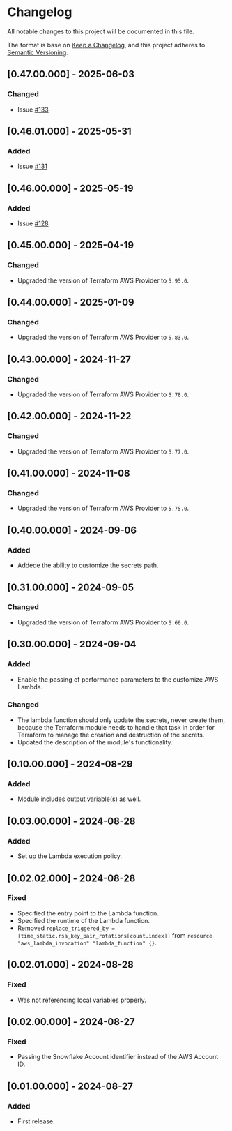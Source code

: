 # Changelog
All notable changes to this project will be documented in this file.

The format is base on [Keep a Changelog](https://keepachangelog.com/en/1.1.0/), and this project adheres to [Semantic Versioning](https://semver.org/spec/v2.0.0.html).


## [0.47.00.000] - 2025-06-03
### Changed
- Issue [#133](https://github.com/j3-signalroom/iac-snowflake-user-rsa_key_pairs_rotation-tf_module/issues/133)

## [0.46.01.000] - 2025-05-31
### Added
- Issue [#131](https://github.com/j3-signalroom/iac-snowflake-user-rsa_key_pairs_rotation-tf_module/issues/131)

## [0.46.00.000] - 2025-05-19
### Added
- Issue [#128](https://github.com/j3-signalroom/iac-snowflake-user-rsa_key_pairs_rotation-tf_module/issues/128)

## [0.45.00.000] - 2025-04-19
### Changed
- Upgraded the version of Terraform AWS Provider to `5.95.0`.

## [0.44.00.000] - 2025-01-09
### Changed
- Upgraded the version of Terraform AWS Provider to `5.83.0`.

## [0.43.00.000] - 2024-11-27
### Changed
- Upgraded the version of Terraform AWS Provider to `5.78.0`.

## [0.42.00.000] - 2024-11-22
### Changed
- Upgraded the version of Terraform AWS Provider to `5.77.0`.

## [0.41.00.000] - 2024-11-08
### Changed
- Upgraded the version of Terraform AWS Provider to `5.75.0`.

## [0.40.00.000] - 2024-09-06
### Added
- Addede the ability to customize the secrets path.

## [0.31.00.000] - 2024-09-05
### Changed
- Upgraded the version of Terraform AWS Provider to `5.66.0`.

## [0.30.00.000] - 2024-09-04
### Added
- Enable the passing of performance parameters to the customize AWS Lambda.

### Changed
- The lambda function should only update the secrets, never create them, because the Terraform module needs to handle that task in order for Terraform to manage the creation and destruction of the secrets.
- Updated the description of the module's functionality.

## [0.10.00.000] - 2024-08-29
### Added
- Module includes output variable(s) as well.

## [0.03.00.000] - 2024-08-28
### Added
- Set up the Lambda execution policy.

## [0.02.02.000] - 2024-08-28
### Fixed
- Specified the entry point to the Lambda function.
- Specified the runtime of the Lambda function.
- Removed `replace_triggered_by = [time_static.rsa_key_pair_rotations[count.index]]` from `resource "aws_lambda_invocation" "lambda_function" {}`.

## [0.02.01.000] - 2024-08-28
### Fixed
- Was not referencing local variables properly.

## [0.02.00.000] - 2024-08-27
### Fixed
- Passing the Snowflake Account identifier instead of the AWS Account ID.

## [0.01.00.000] - 2024-08-27
### Added
- First release.
